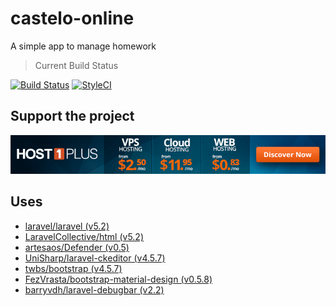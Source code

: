 # castelo-online
A simple app to manage homework

> Current Build Status

[![Build Status](https://travis-ci.org/JaoNoctus/castelo-online.svg?branch=master)](https://travis-ci.org/JaoNoctus/castelo-online)
[![StyleCI](https://styleci.io/repos/54727103/shield)](https://styleci.io/repos/54727103)

## Support the project
[![Support the project](host1plus.gif)](https://affiliates.host1plus.com/ref/jaonoctus/a3ee1c84.html)

## Uses
- [laravel/laravel (v5.2)](https://github.com/laravel/laravel)
- [LaravelCollective/html (v5.2)](https://github.com/LaravelCollective/html)
- [artesaos/Defender (v0.5)](https://github.com/artesaos/defender)
- [UniSharp/laravel-ckeditor (v4.5.7)](https://github.com/UniSharp/laravel-ckeditor)
- [twbs/bootstrap (v4.5.7)](https://github.com/twbs/bootstrap)
- [FezVrasta/bootstrap-material-design (v0.5.8)](https://github.com/FezVrasta/bootstrap-material-design)
- [barryvdh/laravel-debugbar (v2.2)](https://github.com/barryvdh/laravel-debugbar)
